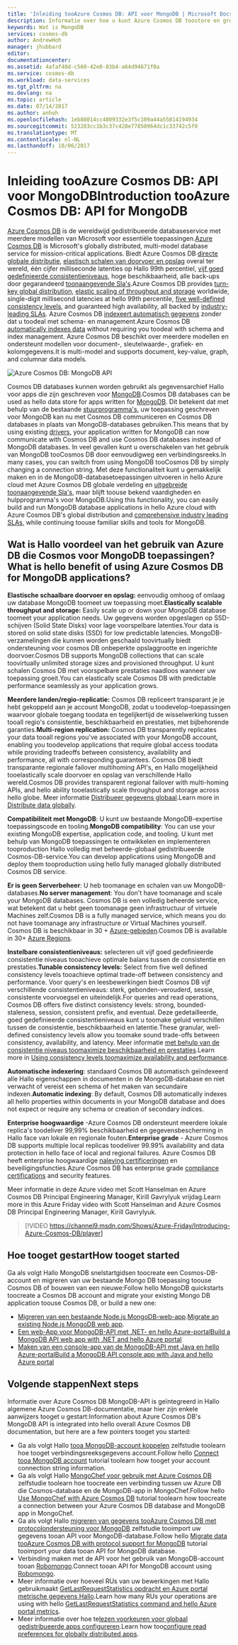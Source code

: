 ```yaml
---
title: 'Inleiding tooAzure Cosmos DB: API voor MongoDB | Microsoft Docs'
description: Informatie over hoe u kunt Azure Cosmos DB toostore en grote hoeveelheden JSON-documenten met behulp van de lage latentie query Hallo populaire OSS MongoDB APIs.
keywords: Wat is MongoDB
services: cosmos-db
author: AndrewHoh
manager: jhubbard
editor: 
documentationcenter: 
ms.assetid: 4afaf40d-c560-42e0-83b4-a64d94671f0a
ms.service: cosmos-db
ms.workload: data-services
ms.tgt_pltfrm: na
ms.devlang: na
ms.topic: article
ms.date: 07/14/2017
ms.author: anhoh
ms.openlocfilehash: 1eb88014cc4809332e3f5c109a44a55814194934
ms.sourcegitcommit: 523283cc1b3c37c428e77850964dc1c33742c5f0
ms.translationtype: MT
ms.contentlocale: nl-NL
ms.lasthandoff: 10/06/2017
---
```

# <a name="introduction-tooazure-cosmos-db-api-for-mongodb"></a><span data-ttu-id="4a6bc-104">Inleiding tooAzure Cosmos DB: API voor MongoDB</span><span class="sxs-lookup"><span data-stu-id="4a6bc-104">Introduction tooAzure Cosmos DB: API for MongoDB</span></span>

<span data-ttu-id="4a6bc-105">[Azure Cosmos DB](../cosmos-db/introduction.md) is de wereldwijd gedistribueerde databaseservice met meerdere modellen van Microsoft voor essentiële toepassingen.</span><span class="sxs-lookup"><span data-stu-id="4a6bc-105">[Azure Cosmos DB](../cosmos-db/introduction.md) is Microsoft's globally distributed, multi-model database service for mission-critical applications.</span></span> <span data-ttu-id="4a6bc-106">Biedt Azure Cosmos DB [directe globale distributie](distribute-data-globally.md), [elastisch schalen van doorvoer en opslag](partition-data.md) overal ter wereld, één cijfer milliseconde latenties op Hallo 99th percentiel, [vijf goed gedefinieerde consistentieniveaus](consistency-levels.md), hoge beschikbaarheid, alle back-ups door gegarandeerd [toonaangevende Sla's](https://azure.microsoft.com/support/legal/sla/cosmos-db/).</span><span class="sxs-lookup"><span data-stu-id="4a6bc-106">Azure Cosmos DB provides [turn-key global distribution](distribute-data-globally.md), [elastic scaling of throughput and storage](partition-data.md) worldwide, single-digit millisecond latencies at hello 99th percentile, [five well-defined consistency levels](consistency-levels.md), and guaranteed high availability, all backed by [industry-leading SLAs](https://azure.microsoft.com/support/legal/sla/cosmos-db/).</span></span> <span data-ttu-id="4a6bc-107">Azure Cosmos DB [indexeert automatisch gegevens](http://www.vldb.org/pvldb/vol8/p1668-shukla.pdf) zonder dat u toodeal met schema- en management.</span><span class="sxs-lookup"><span data-stu-id="4a6bc-107">Azure Cosmos DB [automatically indexes data](http://www.vldb.org/pvldb/vol8/p1668-shukla.pdf) without requiring you toodeal with schema and index management.</span></span> <span data-ttu-id="4a6bc-108">Azure Cosmos DB beschikt over meerdere modellen en ondersteunt modellen voor document-, sleutelwaarde-, grafiek- en kolomgegevens.</span><span class="sxs-lookup"><span data-stu-id="4a6bc-108">It is multi-model and supports document, key-value, graph, and columnar data models.</span></span> 

![Azure Cosmos DB: MongoDB API](./media/mongodb-introduction/cosmosdb-mongodb.png) 

<span data-ttu-id="4a6bc-110">Cosmos DB databases kunnen worden gebruikt als gegevensarchief Hallo voor apps die zijn geschreven voor [MongoDB](https://docs.mongodb.com/manual/introduction/).</span><span class="sxs-lookup"><span data-stu-id="4a6bc-110">Cosmos DB databases can be used as hello data store for apps written for [MongoDB](https://docs.mongodb.com/manual/introduction/).</span></span> <span data-ttu-id="4a6bc-111">Dit betekent dat met behulp van de bestaande [stuurprogramma's](https://docs.mongodb.org/ecosystem/drivers/), uw toepassing geschreven voor MongoDB kan nu met Cosmos DB communiceren en Cosmos DB databases in plaats van MongoDB-databases gebruiken.</span><span class="sxs-lookup"><span data-stu-id="4a6bc-111">This means that by using existing [drivers](https://docs.mongodb.org/ecosystem/drivers/), your application written for MongoDB can now communicate with Cosmos DB and use Cosmos DB databases instead of MongoDB databases.</span></span> <span data-ttu-id="4a6bc-112">In veel gevallen kunt u overschakelen van het gebruik van MongoDB tooCosmos DB door eenvoudigweg een verbindingsreeks.</span><span class="sxs-lookup"><span data-stu-id="4a6bc-112">In many cases, you can switch from using MongoDB tooCosmos DB by simply changing a connection string.</span></span> <span data-ttu-id="4a6bc-113">Met deze functionaliteit kunt u gemakkelijk maken en in de MongoDB-databasetoepassingen uitvoeren in hello Azure cloud met Azure Cosmos DB globale verdeling en [uitgebreide toonaangevende Sla's](https://azure.microsoft.com/support/legal/sla/cosmos-db), maar blijft toouse bekend vaardigheden en hulpprogramma's voor MongoDB.</span><span class="sxs-lookup"><span data-stu-id="4a6bc-113">Using this functionality, you can easily build and run MongoDB database applications in hello Azure cloud with Azure Cosmos DB's global distribution and [comprehensive industry leading SLAs](https://azure.microsoft.com/support/legal/sla/cosmos-db), while continuing toouse familiar skills and tools for MongoDB.</span></span>


## <a name="what-is-hello-benefit-of-using-azure-cosmos-db-for-mongodb-applications"></a><span data-ttu-id="4a6bc-114">Wat is Hallo voordeel van het gebruik van Azure DB die Cosmos voor MongoDB toepassingen?</span><span class="sxs-lookup"><span data-stu-id="4a6bc-114">What is hello benefit of using Azure Cosmos DB for MongoDB applications?</span></span>

<span data-ttu-id="4a6bc-115">**Elastische schaalbare doorvoer en opslag:** eenvoudig omhoog of omlaag uw database MongoDB toomeet uw toepassing moet.</span><span class="sxs-lookup"><span data-stu-id="4a6bc-115">**Elastically scalable throughput and storage:** Easily scale up or down your MongoDB database toomeet your application needs.</span></span> <span data-ttu-id="4a6bc-116">Uw gegevens worden opgeslagen op SSD-schijven (Solid State Disks) voor lage voorspelbare latenties.</span><span class="sxs-lookup"><span data-stu-id="4a6bc-116">Your data is stored on solid state disks (SSD) for low predictable latencies.</span></span> <span data-ttu-id="4a6bc-117">MongoDB-verzamelingen die kunnen worden geschaald toovirtually biedt ondersteuning voor cosmos DB onbeperkte opslaggrootte en ingerichte doorvoer.</span><span class="sxs-lookup"><span data-stu-id="4a6bc-117">Cosmos DB supports MongoDB collections that can scale toovirtually unlimited storage sizes and provisioned throughput.</span></span> <span data-ttu-id="4a6bc-118">U kunt schalen Cosmos DB met voorspelbare prestaties naadloos wanneer uw toepassing groeit.</span><span class="sxs-lookup"><span data-stu-id="4a6bc-118">You can elastically scale Cosmos DB with predictable performance seamlessly as your application grows.</span></span> 

<span data-ttu-id="4a6bc-119">**Meerdere landen/regio-replicatie:** Cosmos DB repliceert transparant je je hebt gekoppeld aan je account MongoDB, zodat u toodevelop-toepassingen waarvoor globale toegang toodata en tegelijkertijd de wisselwerking tussen tooall regio's consistentie, beschikbaarheid en prestaties, met bijbehorende garanties.</span><span class="sxs-lookup"><span data-stu-id="4a6bc-119">**Multi-region replication:** Cosmos DB transparently replicates your data tooall regions you've associated with your MongoDB account, enabling you toodevelop applications that require global access toodata while providing tradeoffs between consistency, availability and performance, all with corresponding guarantees.</span></span> <span data-ttu-id="4a6bc-120">Cosmos DB biedt transparante regionale failover multihoming API's, en Hallo mogelijkheid tooelastically scale doorvoer en opslag van verschillende Hallo wereld.</span><span class="sxs-lookup"><span data-stu-id="4a6bc-120">Cosmos DB provides transparent regional failover with multi-homing APIs, and hello ability tooelastically scale throughput and storage across hello globe.</span></span> <span data-ttu-id="4a6bc-121">Meer informatie [Distribueer gegevens globaal](distribute-data-globally.md).</span><span class="sxs-lookup"><span data-stu-id="4a6bc-121">Learn more in [Distribute data globally](distribute-data-globally.md).</span></span>

<span data-ttu-id="4a6bc-122">**Compatibiliteit met MongoDB**: U kunt uw bestaande MongoDB-expertise toepassingscode en tooling.</span><span class="sxs-lookup"><span data-stu-id="4a6bc-122">**MongoDB compatibility**: You can use your existing MongoDB expertise, application code, and tooling.</span></span> <span data-ttu-id="4a6bc-123">U kunt met behulp van MongoDB toepassingen te ontwikkelen en implementeren tooproduction Hallo volledig met beheerde-globaal gedistribueerde Cosmos-DB-service.</span><span class="sxs-lookup"><span data-stu-id="4a6bc-123">You can develop applications using MongoDB and deploy them tooproduction using hello fully managed globally distributed Cosmos DB service.</span></span>

<span data-ttu-id="4a6bc-124">**Er is geen Serverbeheer**: U heb toomanage en schalen van uw MongoDB-databases.</span><span class="sxs-lookup"><span data-stu-id="4a6bc-124">**No server management**: You don't have toomanage and scale your MongoDB databases.</span></span> <span data-ttu-id="4a6bc-125">Cosmos DB is een volledig beheerde service, wat betekent dat u hebt geen toomanage geen infrastructuur of virtuele Machines zelf.</span><span class="sxs-lookup"><span data-stu-id="4a6bc-125">Cosmos DB is a fully managed service, which means you do not have toomanage any infrastructure or Virtual Machines yourself.</span></span> <span data-ttu-id="4a6bc-126">Cosmos DB is beschikbaar in 30 + [Azure-gebieden](https://azure.microsoft.com/regions/services/).</span><span class="sxs-lookup"><span data-stu-id="4a6bc-126">Cosmos DB is available in 30+ [Azure Regions](https://azure.microsoft.com/regions/services/).</span></span>

<span data-ttu-id="4a6bc-127">**Instelbare consistentieniveaus:** selecteren uit vijf goed gedefinieerde consistentie niveaus tooachieve optimale balans tussen de consistentie en prestaties.</span><span class="sxs-lookup"><span data-stu-id="4a6bc-127">**Tunable consistency levels:** Select from five well defined consistency levels tooachieve optimal trade-off between consistency and performance.</span></span> <span data-ttu-id="4a6bc-128">Voor query's en leesbewerkingen biedt Cosmos DB vijf verschillende consistentieniveaus: sterk, gebonden-verouderd, sessie, consistente voorvoegsel en uiteindelijk.</span><span class="sxs-lookup"><span data-stu-id="4a6bc-128">For queries and read operations, Cosmos DB offers five distinct consistency levels: strong, bounded-staleness, session, consistent prefix, and eventual.</span></span> <span data-ttu-id="4a6bc-129">Deze gedetailleerde, goed gedefinieerde consistentieniveaus kunt u toomake geluid verschillen tussen de consistentie, beschikbaarheid en latentie.</span><span class="sxs-lookup"><span data-stu-id="4a6bc-129">These granular, well-defined consistency levels allow you toomake sound trade-offs between consistency, availability, and latency.</span></span> <span data-ttu-id="4a6bc-130">Meer informatie [met behulp van de consistentie niveaus toomaximize beschikbaarheid en prestaties](consistency-levels.md).</span><span class="sxs-lookup"><span data-stu-id="4a6bc-130">Learn more in [Using consistency levels toomaximize availability and performance](consistency-levels.md).</span></span>

<span data-ttu-id="4a6bc-131">**Automatische indexering**: standaard Cosmos DB automatisch geïndexeerd alle Hallo eigenschappen in documenten in de MongoDB-database en niet verwacht of vereist een schema of het maken van secundaire indexen.</span><span class="sxs-lookup"><span data-stu-id="4a6bc-131">**Automatic indexing**: By default, Cosmos DB automatically indexes all hello properties within documents in your MongoDB database and does not expect or require any schema or creation of secondary indices.</span></span>

<span data-ttu-id="4a6bc-132">**Enterprise hoogwaardige** -Azure Cosmos DB ondersteunt meerdere lokale replica's toodeliver 99,99% beschikbaarheid en gegevensbescherming in Hallo face van lokale en regionale fouten.</span><span class="sxs-lookup"><span data-stu-id="4a6bc-132">**Enterprise grade** - Azure Cosmos DB supports multiple local replicas toodeliver 99.99% availability and data protection in hello face of local and regional failures.</span></span> <span data-ttu-id="4a6bc-133">Azure Cosmos DB heeft enterprise hoogwaardige [naleving certificeringen](https://www.microsoft.com/trustcenter) en beveiligingsfuncties.</span><span class="sxs-lookup"><span data-stu-id="4a6bc-133">Azure Cosmos DB has enterprise grade [compliance certifications](https://www.microsoft.com/trustcenter) and security features.</span></span> 

<span data-ttu-id="4a6bc-134">Meer informatie in deze Azure video met Scott Hanselman en Azure Cosmos DB Principal Engineering Manager, Kirill Gavrylyuk vrijdag.</span><span class="sxs-lookup"><span data-stu-id="4a6bc-134">Learn more in this Azure Friday video with Scott Hanselman and Azure Cosmos DB Principal Engineering Manager, Kirill Gavrylyuk.</span></span>

> [!VIDEO https://channel9.msdn.com/Shows/Azure-Friday/Introducing-Azure-Cosmos-DB/player]
> 

## <a name="how-tooget-started"></a><span data-ttu-id="4a6bc-135">Hoe tooget gestart</span><span class="sxs-lookup"><span data-stu-id="4a6bc-135">How tooget started</span></span>

<span data-ttu-id="4a6bc-136">Ga als volgt Hallo MongoDB snelstartgidsen toocreate een Cosmos-DB-account en migreren van uw bestaande Mongo DB toepassing toouse Cosmos DB of bouwen van een nieuwe:</span><span class="sxs-lookup"><span data-stu-id="4a6bc-136">Follow hello MongoDB quickstarts toocreate a Cosmos DB account and migrate your existing Mongo DB application toouse Cosmos DB, or build a new one:</span></span>

* <span data-ttu-id="4a6bc-137">[Migreren van een bestaande Node.js MongoDB-web-app](create-mongodb-nodejs.md).</span><span class="sxs-lookup"><span data-stu-id="4a6bc-137">[Migrate an existing Node.js MongoDB web app](create-mongodb-nodejs.md).</span></span>
* [<span data-ttu-id="4a6bc-138">Een web-App voor MongoDB-API met .NET- en hello Azure-portal</span><span class="sxs-lookup"><span data-stu-id="4a6bc-138">Build a MongoDB API web app with .NET and hello Azure portal</span></span>](create-mongodb-dotnet.md)
* [<span data-ttu-id="4a6bc-139">Maken van een console-app van de MongoDB-API met Java en hello Azure-portal</span><span class="sxs-lookup"><span data-stu-id="4a6bc-139">Build a MongoDB API console app with Java and hello Azure portal</span></span>](create-mongodb-java.md)

## <a name="next-steps"></a><span data-ttu-id="4a6bc-140">Volgende stappen</span><span class="sxs-lookup"><span data-stu-id="4a6bc-140">Next steps</span></span>

<span data-ttu-id="4a6bc-141">Informatie over Azure Cosmos DB MongoDB-API is geïntegreerd in Hallo algemene Azure Cosmos DB-documentatie, maar hier zijn enkele aanwijzers tooget u gestart:</span><span class="sxs-lookup"><span data-stu-id="4a6bc-141">Information about Azure Cosmos DB's MongoDB API is integrated into hello overall Azure Cosmos DB documentation, but here are a few pointers tooget you started:</span></span>

* <span data-ttu-id="4a6bc-142">Ga als volgt Hallo [tooa MongoDB-account koppelen](connect-mongodb-account.md) zelfstudie toolearn hoe tooget verbindingsreeksgegevens account.</span><span class="sxs-lookup"><span data-stu-id="4a6bc-142">Follow hello [Connect tooa MongoDB account](connect-mongodb-account.md) tutorial toolearn how tooget your account connection string information.</span></span>
* <span data-ttu-id="4a6bc-143">Ga als volgt Hallo [MongoChef voor gebruik met Azure Cosmos DB](mongodb-mongochef.md) zelfstudie toolearn hoe toocreate een verbinding tussen uw Azure DB die Cosmos-database en de MongoDB-app in MongoChef.</span><span class="sxs-lookup"><span data-stu-id="4a6bc-143">Follow hello [Use MongoChef with Azure Cosmos DB](mongodb-mongochef.md) tutorial toolearn how toocreate a connection between your Azure Cosmos DB database and MongoDB app in MongoChef.</span></span>
* <span data-ttu-id="4a6bc-144">Ga als volgt Hallo [migreren van gegevens tooAzure Cosmos DB met protocolondersteuning voor MongoDB](mongodb-migrate.md) zelfstudie tooimport uw gegevens tooan API voor MongoDB-database.</span><span class="sxs-lookup"><span data-stu-id="4a6bc-144">Follow hello [Migrate data tooAzure Cosmos DB with protocol support for MongoDB](mongodb-migrate.md) tutorial tooimport your data tooan API for MongoDB database.</span></span>
* <span data-ttu-id="4a6bc-145">Verbinding maken met de API voor het gebruik van MongoDB-account tooan [Robomongo](mongodb-robomongo.md).</span><span class="sxs-lookup"><span data-stu-id="4a6bc-145">Connect tooan API for MongoDB account using [Robomongo](mongodb-robomongo.md).</span></span>
* <span data-ttu-id="4a6bc-146">Meer informatie over hoeveel RUs van uw bewerkingen met Hallo gebruikmaakt [GetLastRequestStatistics opdracht en Azure portal metrische gegevens Hallo](request-units.md#GetLastRequestStatistics).</span><span class="sxs-lookup"><span data-stu-id="4a6bc-146">Learn how many RUs your operations are using with hello [GetLastRequestStatistics command and hello Azure portal metrics](request-units.md#GetLastRequestStatistics).</span></span>
* <span data-ttu-id="4a6bc-147">Meer informatie over hoe te[lezen voorkeuren voor globaal gedistribueerde apps configureren](../cosmos-db/tutorial-global-distribution-mongodb.md).</span><span class="sxs-lookup"><span data-stu-id="4a6bc-147">Learn how too[configure read preferences for globally distributed apps](../cosmos-db/tutorial-global-distribution-mongodb.md).</span></span>
